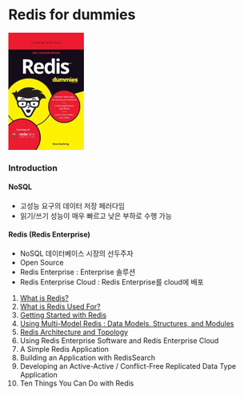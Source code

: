 # Redis for dummies

<img src="img.png" width="30%">

### Introduction

#### NoSQL

- 고성능 요구의 데이터 저장 페러다임
- 읽기/쓰기 성능이 매우 빠르고 낮은 부하로 수행 가능

#### Redis (Redis Enterprise)

- NoSQL 데이터베이스 시장의 선두주자
- Open Source
- Redis Enterprise : Enterprise 솔루션
- Redis Enterprise Cloud : Redis Enterprise를 cloud에 배포

1. [What is Redis?](1_What_is_Redis/README.md)
2. [What is Redis Used For?](2_What_is_Redis_Used_For/README.md)
3. [Getting Started with Redis](3_Getting_Started_with_Redis/README.md)
4. [Using Multi-Model Redis : Data Models. Structures, and Modules](4_Using_Multi_Model_Redis/README.md)
5. [Redis Architecture and Topology](5_Redis_Architecture_and_Topology/README.md)
6. Using Redis Enterprise Software and Redis Enterprise Cloud
7. A Simple Redis Application
8. Building an Application with RedisSearch
9. Developing an Active-Active / Conflict-Free Replicated Data Type Application
10. Ten Things You Can Do with Redis